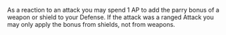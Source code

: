 As a reaction to an attack you may spend 1 AP to add the parry bonus of a weapon or shield to your Defense. If the attack was a ranged Attack you may only apply the bonus from shields, not from weapons.